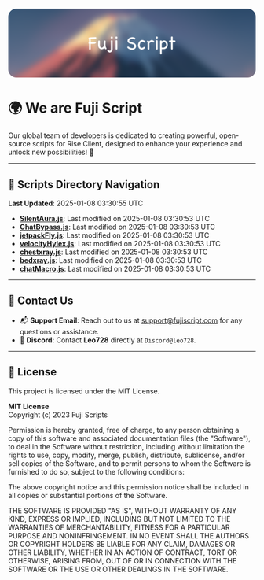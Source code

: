 ![Banner](.github/b.webp)

# 🌍 **We are Fuji Script**

Our global team of developers is dedicated to creating powerful, open-source scripts for Rise Client, designed to enhance your experience and unlock new possibilities! 🌟

---
<!-- SCRIPTS_NAVIGATION_START -->
## 📂 **Scripts Directory Navigation**

**Last Updated**: 2025-01-08 03:30:55 UTC

- **[SilentAura.js](scripts/SilentAura.js)**: Last modified on 2025-01-08 03:30:53 UTC
- **[ChatBypass.js](scripts/ChatBypass.js)**: Last modified on 2025-01-08 03:30:53 UTC
- **[jetpackFly.js](scripts/jetpackFly.js)**: Last modified on 2025-01-08 03:30:53 UTC
- **[velocityHylex.js](scripts/velocityHylex.js)**: Last modified on 2025-01-08 03:30:53 UTC
- **[chestxray.js](scripts/chestxray.js)**: Last modified on 2025-01-08 03:30:53 UTC
- **[bedxray.js](scripts/bedxray.js)**: Last modified on 2025-01-08 03:30:53 UTC
- **[chatMacro.js](scripts/chatMacro.js)**: Last modified on 2025-01-08 03:30:53 UTC

<!-- SCRIPTS_NAVIGATION_END -->

---

## 💬 **Contact Us**  
- 📬 **Support Email**: Reach out to us at [support@fujiscript.com](mailto:support@fujiscript.com) for any questions or assistance.  
- 💬 **Discord**: Contact **Leo728** directly at `Discord@leo728`.

---

## 📜 **License**

This project is licensed under the MIT License.  

**MIT License**  
Copyright (c) 2023 Fuji Scripts  

Permission is hereby granted, free of charge, to any person obtaining a copy of this software and associated documentation files (the "Software"), to deal in the Software without restriction, including without limitation the rights to use, copy, modify, merge, publish, distribute, sublicense, and/or sell copies of the Software, and to permit persons to whom the Software is furnished to do so, subject to the following conditions:  

The above copyright notice and this permission notice shall be included in all copies or substantial portions of the Software.  

THE SOFTWARE IS PROVIDED "AS IS", WITHOUT WARRANTY OF ANY KIND, EXPRESS OR IMPLIED, INCLUDING BUT NOT LIMITED TO THE WARRANTIES OF MERCHANTABILITY, FITNESS FOR A PARTICULAR PURPOSE AND NONINFRINGEMENT. IN NO EVENT SHALL THE AUTHORS OR COPYRIGHT HOLDERS BE LIABLE FOR ANY CLAIM, DAMAGES OR OTHER LIABILITY, WHETHER IN AN ACTION OF CONTRACT, TORT OR OTHERWISE, ARISING FROM, OUT OF OR IN CONNECTION WITH THE SOFTWARE OR THE USE OR OTHER DEALINGS IN THE SOFTWARE.  
